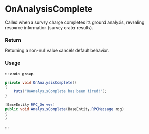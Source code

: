 # OnAnalysisComplete
<Badge type="info" text="Entity"/><Badge type="danger" text="Carbon Compatible"/><Badge type="warning" text="Oxide Compatible"/>
Called when a survey charge completes its ground analysis, revealing resource information (survey crater results).

### Return
Returning a non-null value cancels default behavior.

### Usage
::: code-group
```csharp [Example]
private void OnAnalysisComplete()
{
	Puts("OnAnalysisComplete has been fired!");
}
```
```csharp [Source — Assembly-CSharp @ SurveyCrater]
[BaseEntity.RPC_Server]
public void AnalysisComplete(BaseEntity.RPCMessage msg)
{
}

```
:::
